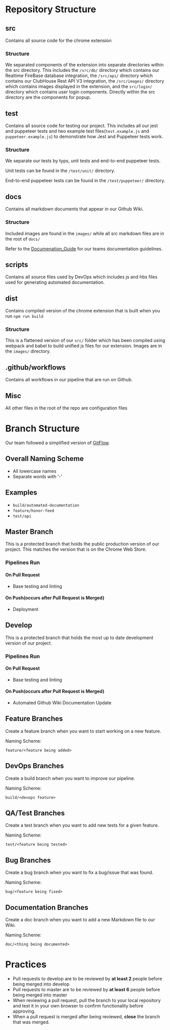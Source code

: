 # Repository Structure

## src
Contains all source code for the chrome extension
### Structure 
We separated components of the extension into separate directories within the src directory. This includes the `/src/db/` directory which contains our Realtime FireBase database integration, the `/src/api/` directory which contains our ClubHouse Rest API V3 integration, the `/src/images/` directory which contains images displayed in the extension, and the `src/login/` directory which contains user login components. Directly within the src directory are the components for popup. 


## test
Contains all source code for testing our project. This includes all our jest and puppeteer tests and two example test files(`test.example.js` and `puppeteer.example.js`) to demonstrate how Jest and Puppeteer tests work.

### Structure
We separate our tests by typs, unit tests and end-to-end puppeteer tests.

Unit tests can be found in the `/test/unit/` directory.

End-to-end puppeteer tests can be found in the `/test/puppeteer/` directory.

## docs
Contains all markdown documents that appear in our Github Wiki.

### Structure
Included images are found in the `images/` while all src markdown files are in the root of `docs/`

Refer to the [Documenation_Guide](https://github.com/cse112-sp20/Quaranteam-8/wiki/Documentation_Guide) for our teams documentation guidelines.

## scripts
Contains all source files used by DevOps which includes js and hbs files used for generating automated documentation.

## dist
Contains compiled version of the chrome extension that is built when you run `npm run build`

### Structure
This is a flattened version of our `src/` folder which has been compiled using webpack and babel to build unified js files for our extension.
Images are in the `images/` directory.

## .github/workflows
Contains all workflows in our pipeline that are run on Github.

## Misc
All other files in the root of the repo are configuration files

# Branch Structure
Our team followed a simplified version of [GitFlow](https://datasift.github.io/gitflow/IntroducingGitFlow.html).

## Overall Naming Scheme
*  All lowercase names
*  Separate words with ‘-’

## Examples
*  `build/automated-documentation`
*  `feature/honor-feed`
*  `test/api`

## Master Branch
This is a protected branch that holds the public production version of our project. This matches the version that is on the Chrome Web Store.

### Pipelines Run

#### On Pull Request

* Base testing and linting

#### On Push(occurs after Pull Request is Merged)

* Deployment

## Develop

This is a protected branch that holds the most up to date development version of our project.

### Pipelines Run

#### On Pull Request

* Base testing and linting

#### On Push(occurs after Pull Request is Merged)

* Automated Github Wiki Documentation Update

## Feature Branches
Create a feature branch when you want to start working on a new feature.

Naming Scheme:

`feature/<feature being added>`

## DevOps Branches
Create a build branch when you want to improve our pipeline.

Naming Scheme:

`build/<devops feature>`

## QA/Test Branches
Create a test branch when you want to add new tests for a given feature.

Naming Scheme: 

`test/<feature being tested>`

## Bug Branches
Create a bug branch when you want to fix a bug/issue that was found.

Naming Scheme: 

`bug/<feature being fixed>`

## Documentation Branches
Create a doc branch when you want to add a new Markdown file to our Wiki.

Naming Scheme: 

`doc/<thing being documented>`

# Practices
* Pull requests to develop are to be reviewed by **at least 2** people before being merged into develop
* Pull requests to master are to be reviewed by **at least 6** people before being merged into master
* When reviewing a pull request, pull the branch to your local repository and test it in your own browser to confirm functionality before approving.
* When a pull request is merged after being reviewed, **close** the branch that was merged.
